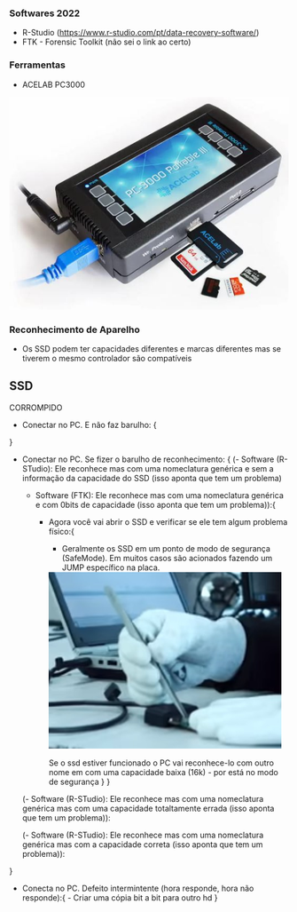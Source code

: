 ### Softwares 2022 
- R-Studio (https://www.r-studio.com/pt/data-recovery-software/)
- FTK - Forensic Toolkit (não sei o link ao certo)

### Ferramentas
- ACELAB PC3000 
<img src=".assets/pc3000portable.JPG">

### Reconhecimento de Aparelho
- Os SSD podem ter capacidades diferentes e marcas diferentes mas se tiverem o mesmo controlador são compatíveis


## SSD

CORROMPIDO

- Conectar no PC. E não faz barulho: {

}

- Conectar no PC. Se fizer o barulho de reconhecimento: {
    (- Software (R-STudio): Ele reconhece mas com uma nomeclatura genérica e sem a  informação da capacidade do SSD (isso aponta que tem um problema)
    - Software (FTK):  Ele reconhece mas com uma nomeclatura genérica e com 0bits de capacidade (isso aponta que tem um problema)):{
        - Agora você vai abrir o SSD e verificar se ele tem algum problema físico:{
            - Geralmente os SSD em um ponto de modo de segurança (SafeMode). Em muitos casos são acionados fazendo um JUMP específico na placa.
            <img src="./.assets/curto no ssd para safe mode.jpg">
            
            Se o ssd estiver funcionado o PC vai reconhece-lo com outro nome em com uma capacidade baixa (16k) - por está no modo de segurança
        }
    }
    
    (- Software (R-STudio): Ele reconhece mas com uma nomeclatura genérica mas com uma capacidade totaltamente errada (isso aponta que tem um problema)):
    
    
    (- Software (R-STudio): Ele reconhece mas com uma nomeclatura genérica mas com a capacidade correta (isso aponta que tem um problema)):
    
}

- Conecta no PC. Defeito intermintente (hora responde, hora não responde):{
    	- Criar uma cópia bit a bit para outro hd
}


